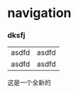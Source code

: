 # navigation
### dksfj
<table>	
<tr>
<td>
asdfd
</td>
<td>
asdfd
</td>
</tr>
<tr>
<td>
asdfd
</td>
<td>
asdfd
</td>
</tr>
</table>

这是一个全新的
